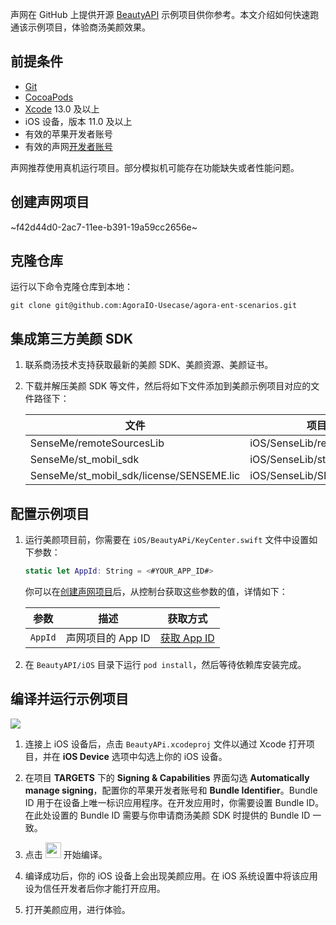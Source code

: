 声网在 GitHub 上提供开源 [BeautyAPI](https://github.com/AgoraIO-Community/BeautyAPI/tree/main) 示例项目供你参考。本文介绍如何快速跑通该示例项目，体验商汤美颜效果。

## 前提条件

- [Git](https://git-scm.com/downloads)
- [CocoaPods](https://guides.cocoapods.org/using/getting-started.html#getting-started)
- [Xcode](https://apps.apple.com/cn/app/xcode/id497799835?mt=12) 13.0 及以上
- iOS 设备，版本 11.0 及以上
- 有效的苹果开发者账号
- 有效的声网[开发者账号](https://docs.agora.io/cn/Agora%20Platform/sign_in_and_sign_up)

<div class="alert note">声网推荐使用真机运行项目。部分模拟机可能存在功能缺失或者性能问题。</div>

<a name = "create"></a>
## 创建声网项目

~f42d44d0-2ac7-11ee-b391-19a59cc2656e~

## 克隆仓库

运行以下命令克隆仓库到本地：

```shell
git clone git@github.com:AgoraIO-Usecase/agora-ent-scenarios.git
```

## 集成第三方美颜 SDK

1. 联系商汤技术支持获取最新的美颜 SDK、美颜资源、美颜证书。

2. 下载并解压美颜 SDK 等文件，然后将如下文件添加到美颜示例项目对应的文件路径下：

    | 文件    |  项目路径   |
    |-----|-----|
    | SenseMe/remoteSourcesLib    | iOS/SenseLib/remoteSourcesLib              |
    | SenseMe/st_mobil_sdk | iOS/SenseLib/st_mobile_sdk  |
    |SenseMe/st_mobil_sdk/license/SENSEME.lic   | iOS/SenseLib/SENSEME.lic |



## 配置示例项目

1. 运行美颜项目前，你需要在 `iOS/BeautyAPi/KeyCenter.swift` 文件中设置如下参数：

    ```swift
    static let AppId: String = <#YOUR_APP_ID#>
    ```

    你可以在[创建声网项目](#create)后，从控制台获取这些参数的值，详情如下：

    | 参数 | 描述   | 获取方式 |
    |----|----|----|
    | `AppId`    | 声网项目的 App ID     | [获取 App ID](https://docportal.shengwang.cn/cn/Agora%20Platform/get_appid_token?platform=All%20Platforms#获取-app-id)  |


2. 在 `BeautyAPI/iOS` 目录下运行 `pod install`，然后等待依赖库安装完成。


## 编译并运行示例项目

![](https://web-cdn.agora.io/docs-files/1690276905446)

1. 连接上 iOS 设备后，点击 `BeautyAPi.xcodeproj` 文件以通过 Xcode 打开项目，并在 **iOS Device** 选项中勾选上你的 iOS 设备。

2. 在项目 **TARGETS** 下的 **Signing & Capabilities** 界面勾选 **Automatically manage signing**，配置你的苹果开发者账号和 **Bundle Identifier**。Bundle ID 用于在设备上唯一标识应用程序。在开发应用时，你需要设置 Bundle ID。在此处设置的 Bundle ID 需要与你申请商汤美颜 SDK 时提供的 Bundle ID 一致。

3. 点击 <img src="https://web-cdn.agora.io/docs-files/1639710560035" width="25"/> 开始编译。

4. 编译成功后，你的 iOS 设备上会出现美颜应用。在 iOS 系统设置中将该应用设为信任开发者后你才能打开应用。

5. 打开美颜应用，进行体验。